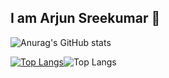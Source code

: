 ## I am Arjun Sreekumar 👋
![Anurag's GitHub stats](https://github-readme-stats.vercel.app/api?username=ArjuntheSreekumar&theme=dark&show_icons=true)

[![Top Langs](https://github-readme-stats.vercel.app/api/top-langs/?username=ArjuntheSreekumar)](https://github.com/ArjuntheSreekumar/github-readme-stats)![Top Langs](https://github-readme-stats.vercel.app/api/top-langs/?username=anuraghazra&langs_count=8)
